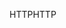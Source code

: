 <span data-ttu-id="3a61f-101">HTTP</span><span class="sxs-lookup"><span data-stu-id="3a61f-101">HTTP</span></span>